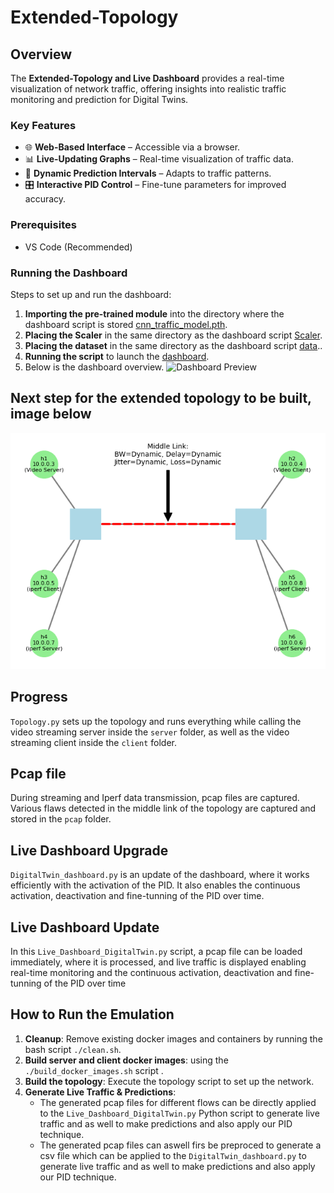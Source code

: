 # **Extended-Topology**  

## **Overview**  
The **Extended-Topology and Live Dashboard** provides a real-time visualization of network traffic, offering insights into realistic traffic monitoring and prediction for Digital Twins.  

### **Key Features**  
- 🌐 **Web-Based Interface** – Accessible via a browser.  
- 📊 **Live-Updating Graphs** – Real-time visualization of traffic data.  
- 🔄 **Dynamic Prediction Intervals** – Adapts to traffic patterns.  
- 🎛 **Interactive PID Control** – Fine-tune parameters for improved accuracy.  

### **Prerequisites**  
- VS Code (Recommended)   

### **Running the Dashboard**  
Steps to set up and run the dashboard:  

1. **Importing the pre-trained module** into the directory where the dashboard script is stored [cnn_traffic_model.pth](model/cnn_traffic_model.pth).
2.   **Placing the Scaler** in the same directory as the dashboard script [Scaler](model/scaler.pkl).
3. **Placing the dataset** in the same directory as the dashboard script [data](data/packets_per_sec_analysis.csv)..  
4. **Running the script** to launch the [dashboard](DigitalTwin.py).
5. Below is the dashboard overview.
![Dashboard Preview](images/dash-board-image.png)

## **Next step for the extended topology to be built, image below** 
![Topology](Extended_topology.png)

## Progress   
`Topology.py` sets up the topology and runs everything while calling the video streaming server inside the `server` folder, as well as the video streaming client inside the `client` folder.  

## Pcap file  
During streaming and Iperf data transmission, pcap files are captured. Various flaws detected in the middle link of the topology are captured and stored in the `pcap` folder.  

## Live Dashboard Upgrade  
`DigitalTwin_dashboard.py` is an update of the dashboard, where it works efficiently with the activation of the PID. It also enables the continuous activation, deactivation and fine-tunning of the PID over time.

## Live Dashboard Update  
In this `Live_Dashboard_DigitalTwin.py` script, a pcap file can be loaded immediately, where it is processed, and live traffic is displayed enabling real-time monitoring and the continuous activation, deactivation and fine-tunning of the PID over time

## How to Run the Emulation  
1. **Cleanup**: Remove existing docker images and containers by running the bash script `./clean.sh`.  
2. **Build server and client docker images**: using the `./build_docker_images.sh` script .  
3. **Build the topology**: Execute the topology script to set up the network.  
4. **Generate Live Traffic & Predictions**:  
   - The generated pcap files for different flows can be directly applied to the `Live_Dashboard_DigitalTwin.py` Python script to generate live traffic and as well to make predictions and also apply our PID technique.
   - The generated pcap files can aswell firs be preproced to generate a csv file which can be applied to the `DigitalTwin_dashboard.py` to generate live traffic and as well to make predictions and also apply our PID technique.
